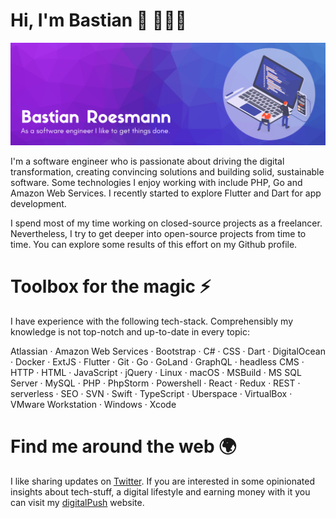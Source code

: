 # Hi, I'm Bastian 👋 👨🏻‍💻

![As a software engineer I like to get things done.](https://raw.githubusercontent.com/bst27/bst27/master/assets/welcome.png)

I'm a software engineer who is passionate about driving the digital transformation,
creating convincing solutions and building solid, sustainable software.
Some technologies I enjoy working with include PHP, Go and Amazon Web Services. 
I recently started to explore Flutter and Dart for app development.

I spend most of my time working on closed-source projects as a freelancer. Nevertheless, I
try to get deeper into open-source projects from time to time. You can explore
some results of this effort on my Github profile.

# Toolbox for the magic ⚡
I have experience with the following tech-stack. Comprehensibly my knowledge is not top-notch
and up-to-date in every topic:

Atlassian · Amazon Web Services · Bootstrap · C# · CSS · Dart · DigitalOcean · Docker · ExtJS
· Flutter · Git · Go · GoLand · GraphQL · headless CMS · HTTP · HTML · JavaScript · jQuery · Linux ·
macOS · MSBuild · MS SQL Server · MySQL · PHP · PhpStorm · Powershell · React · Redux · REST ·
serverless · SEO · SVN · Swift · TypeScript · Uberspace · VirtualBox · VMware Workstation ·
Windows · Xcode

# Find me around the web 🌍
I like sharing updates on [Twitter][twitter]. If you are interested in some opinionated
insights about tech-stuff, a digital lifestyle and earning money with it you
can visit my [digitalPush][website] website.

[website]: https://www.digitalpush.net
[twitter]: https://twitter.com/bastianroesmann